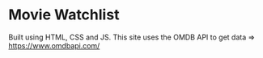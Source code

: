 # Movie Watchlist 

Built using HTML, CSS and JS. This site uses the OMDB API to get data => https://www.omdbapi.com/
